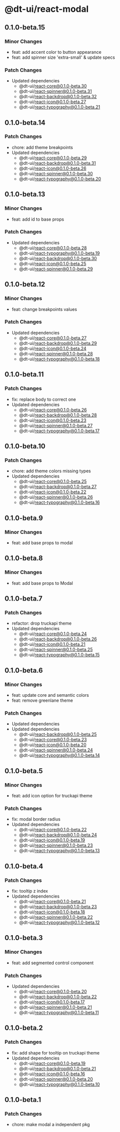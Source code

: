 # @dt-ui/react-modal

## 0.1.0-beta.15

### Minor Changes

- feat: add accent color to button appearance
- feat: add spinner size 'extra-small' & update specs

### Patch Changes

- Updated dependencies
  - @dt-ui/react-core@0.1.0-beta.30
  - @dt-ui/react-spinner@0.1.0-beta.31
  - @dt-ui/react-backdrop@0.1.0-beta.32
  - @dt-ui/react-icon@0.1.0-beta.27
  - @dt-ui/react-typography@0.1.0-beta.21

## 0.1.0-beta.14

### Patch Changes

- chore: add theme breakpoints
- Updated dependencies
  - @dt-ui/react-core@0.1.0-beta.29
  - @dt-ui/react-backdrop@0.1.0-beta.31
  - @dt-ui/react-icon@0.1.0-beta.26
  - @dt-ui/react-spinner@0.1.0-beta.30
  - @dt-ui/react-typography@0.1.0-beta.20

## 0.1.0-beta.13

### Minor Changes

- feat: add id to base props

### Patch Changes

- Updated dependencies
  - @dt-ui/react-core@0.1.0-beta.28
  - @dt-ui/react-typography@0.1.0-beta.19
  - @dt-ui/react-backdrop@0.1.0-beta.30
  - @dt-ui/react-icon@0.1.0-beta.25
  - @dt-ui/react-spinner@0.1.0-beta.29

## 0.1.0-beta.12

### Minor Changes

- feat: change breakpoints values

### Patch Changes

- Updated dependencies
  - @dt-ui/react-core@0.1.0-beta.27
  - @dt-ui/react-backdrop@0.1.0-beta.29
  - @dt-ui/react-icon@0.1.0-beta.24
  - @dt-ui/react-spinner@0.1.0-beta.28
  - @dt-ui/react-typography@0.1.0-beta.18

## 0.1.0-beta.11

### Patch Changes

- fix: replace body to correct one
- Updated dependencies
  - @dt-ui/react-core@0.1.0-beta.26
  - @dt-ui/react-backdrop@0.1.0-beta.28
  - @dt-ui/react-icon@0.1.0-beta.23
  - @dt-ui/react-spinner@0.1.0-beta.27
  - @dt-ui/react-typography@0.1.0-beta.17

## 0.1.0-beta.10

### Patch Changes

- chore: add theme colors missing types
- Updated dependencies
  - @dt-ui/react-core@0.1.0-beta.25
  - @dt-ui/react-backdrop@0.1.0-beta.27
  - @dt-ui/react-icon@0.1.0-beta.22
  - @dt-ui/react-spinner@0.1.0-beta.26
  - @dt-ui/react-typography@0.1.0-beta.16

## 0.1.0-beta.9

### Minor Changes

- feat: add base props to modal

## 0.1.0-beta.8

### Minor Changes

- feat: add base props to Modal

## 0.1.0-beta.7

### Patch Changes

- refactor: drop truckapi theme
- Updated dependencies
  - @dt-ui/react-core@0.1.0-beta.24
  - @dt-ui/react-backdrop@0.1.0-beta.26
  - @dt-ui/react-icon@0.1.0-beta.21
  - @dt-ui/react-spinner@0.1.0-beta.25
  - @dt-ui/react-typography@0.1.0-beta.15

## 0.1.0-beta.6

### Minor Changes

- feat: update core and semantic colors
- feat: remove greenlane theme

### Patch Changes

- Updated dependencies
- Updated dependencies
  - @dt-ui/react-backdrop@0.1.0-beta.25
  - @dt-ui/react-core@0.1.0-beta.23
  - @dt-ui/react-icon@0.1.0-beta.20
  - @dt-ui/react-spinner@0.1.0-beta.24
  - @dt-ui/react-typography@0.1.0-beta.14

## 0.1.0-beta.5

### Minor Changes

- feat: add icon option for truckapi theme

### Patch Changes

- fix: modal border radius
- Updated dependencies
  - @dt-ui/react-core@0.1.0-beta.22
  - @dt-ui/react-backdrop@0.1.0-beta.24
  - @dt-ui/react-icon@0.1.0-beta.19
  - @dt-ui/react-spinner@0.1.0-beta.23
  - @dt-ui/react-typography@0.1.0-beta.13

## 0.1.0-beta.4

### Patch Changes

- fix: tooltip z index
- Updated dependencies
  - @dt-ui/react-core@0.1.0-beta.21
  - @dt-ui/react-backdrop@0.1.0-beta.23
  - @dt-ui/react-icon@0.1.0-beta.18
  - @dt-ui/react-spinner@0.1.0-beta.22
  - @dt-ui/react-typography@0.1.0-beta.12

## 0.1.0-beta.3

### Minor Changes

- feat: add segmented control component

### Patch Changes

- Updated dependencies
  - @dt-ui/react-core@0.1.0-beta.20
  - @dt-ui/react-backdrop@0.1.0-beta.22
  - @dt-ui/react-icon@0.1.0-beta.17
  - @dt-ui/react-spinner@0.1.0-beta.21
  - @dt-ui/react-typography@0.1.0-beta.11

## 0.1.0-beta.2

### Patch Changes

- fix: add shape for tooltip on truckapi theme
- Updated dependencies
  - @dt-ui/react-core@0.1.0-beta.19
  - @dt-ui/react-backdrop@0.1.0-beta.21
  - @dt-ui/react-icon@0.1.0-beta.16
  - @dt-ui/react-spinner@0.1.0-beta.20
  - @dt-ui/react-typography@0.1.0-beta.10

## 0.1.0-beta.1

### Patch Changes

- chore: make modal a independent pkg
